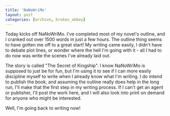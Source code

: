 ```yaml
---
title: 'NaNoWriMo'
layout: post
categories: [archive, broken_abbey]
---
```

Today kicks off NaNoWriMo. I've completed most of my novel's outline,
and I cranked out over 1500 words in just a few hours. The outline thing
seems to have gotten me off to a great start! My writing came easily, I
didn't have to debate plot lines, or wonder where the hell I'm going
with it - all I had to do now was write the scenes I've already laid
out.

The story is called "The Secret of Kingship". I know NaNoWriMo is
supposed to just be for fun, but I'm using it to see if I can more
easily discipline myself to write when I already know what I'm writing.
I do intend to publish the book, and assuming the outline really does
help in the long run, I'll make that the first step in my writing
process. If I can't get an agent or publisher, I'll post the work here,
and I will also look into print on demand for anyone who might be
interested.

Well, I'm going back to writing now!